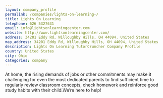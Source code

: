 ```yaml
---
layout: company_profile
permalink: /companies/lights-on-learning-/
title: Lights On Learning
telephone: 626 5327631
email: info@lightsonlearningcenter.com
website: http://www.lightsonlearningcenter.com/
address: 34201 Eddy Rd, Willoughby Hills, OH 44094, United States
map_address: 34201 Eddy Rd, Willoughby Hills, OH 44094, United States
description: Lights On Learning TutorCruncher Company Profile
country: United States
city: Ohio
categories: company
---
```

At home, the rising demands of jobs or other commitments may make it challenging for even the most dedicated parents to find sufficient time to regularly review classroom concepts, check homework and reinforce good study habits with their child.We’re here to help! 
